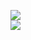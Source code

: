 [![](https://img.shields.io/badge/Made%20With-Github%20Spray-lightgrey.svg?style=for-the-badge&logo=github)](https://github.com/Annihil/github-spray#1692)  
[![](https://i.imgur.com/2DrTn0Z.gif)](https://github.com/Annihil/github-spray)